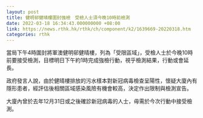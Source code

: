 ```yaml
---
layout: post
title: 健明邨健晴樓圍封強檢　受檢人士須今晚10時前檢測
date: 2022-03-18 16:34:43.000000000 +08:00
link: https://news.rthk.hk/rthk/ch/component/k2/1639669-20220318.htm
categories: rthk
---
```


當局下午4時圍封將軍澳健明邨健晴樓，列為「受限區域」，受檢人士於今晚10時前要接受檢測，目標明日下午約1時完成強檢行動，視乎檢測結果，行動或會延長。

政府發言人說，由於健晴樓排放的污水樣本對新冠病毒檢查呈陽性，懷疑大廈內有隱形患者，經評估後相關區域感染風險有機會較高，決定作出限制與檢測宣告。

大廈內曾於去年12月31日或之後確診新冠病毒的人士，毋需於今次行動中接受檢測。
